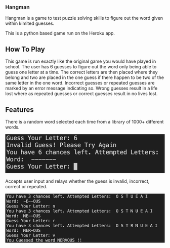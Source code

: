 ### Hangman

<p> Hangman is a game to test puzzle solving skills to figure out the word given within kimited guesses. </p>
<p> This is a python based game run on the Heroku app. </p>

## How To Play 

<p> This game is run exactly like the original game you would have played in school. The user has 6 guesses to figure out the word only being able to guess one letter at a time. The correct letters are then placed where they belong and two are placed in the one guess if there happen to be two of the same letter in the one word. Incorrect guesses or repeated guesses are marked by an error message indicating so. Wrong guesses result in a life lost where as repeated guesses or correct guesses result in no lives lost. </p>

## Features

<p> There is a random word selected each time from a library of 1000+ different words. </p>

![](assets/images/Invalidguess.png)

<p> Accepts user input and relays whether the guess is invalid, incorrect, correct or repeated. </p>

![](assets/images/CorrectGuess.png)

